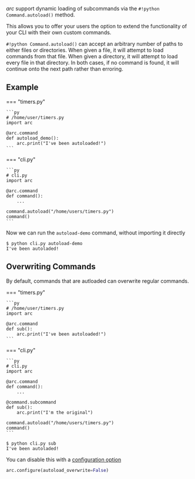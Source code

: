 
*arc* support dynamic loading of subcommands via the `#!python Command.autoload()` method.

This allows you to offer your users the option to extend the functionality of your CLI with their
own custom commands.

`#!python Command.autoload()` can accept an arbitrary number of paths to either files or directories. When given a file, it will attempt to load commands from that file. When given a directory, it will attempt to load every file in that directory. In both cases, if no command is found, it will continue onto the next path rather than erroring.



## Example

=== "timers.py"

    ```py
    # /home/user/timers.py
    import arc

    @arc.command
    def autoload_demo():
        arc.print("I've been autoloaded!")
    ```

=== "cli.py"

    ```py
    # cli.py
    import arc

    @arc.command
    def command():
        ...

    command.autoload("/home/users/timers.py")
    command()
    ```

Now we can run the `autoload-demo` command, without importing it directly
```console
$ python cli.py autoload-demo
I've been autoladed!
```

## Overwriting Commands
By default, commands that are autloaded can overwrite regular commands.


=== "timers.py"

    ```py
    # /home/user/timers.py
    import arc

    @arc.command
    def sub():
        arc.print("I've been autoloaded!")
    ```

=== "cli.py"

    ```py
    # cli.py
    import arc

    @arc.command
    def command():
        ...

    @command.subcommand
    def sub():
        arc.print("I'm the original")

    command.autoload("/home/users/timers.py")
    command()
    ```

```console
$ python cli.py sub
I've been autoladed!
```

You can disable this with a [configuration option](../reference/config.md#configure)
```py
arc.configure(autoload_overwrite=False)
```
